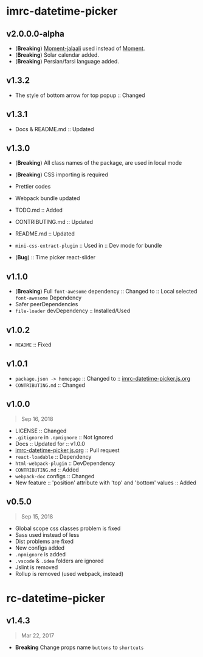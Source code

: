 # imrc-datetime-picker

## v2.0.0.0-alpha

- (**Breaking**) [Moment-jalaali](https://npmjs.com/package/moment-jalaali) used instead of [Moment](https://npmjs.com/package/moment).
- (**Breaking**) Solar calendar added.
- (**Breaking**) Persian/farsi language added.

## v1.3.2

- The style of bottom arrow for top popup :: Changed

## v1.3.1

- Docs & README.md :: Updated

## v1.3.0

- (**Breaking**) All class names of the package, are used in local mode
- (**Breaking**) CSS importing is required
- Prettier codes
- Webpack bundle updated
- TODO.md :: Added
- CONTRIBUTING.md :: Updated
- README.md :: Updated
- `mini-css-extract-plugin` :: Used in :: Dev mode for bundle

- (**Bug**) :: Time picker react-slider

## v1.1.0

- (**Breaking**) Full `font-awesome` dependency :: Changed to :: Local selected `font-awesome` Dependency
- Safer peerDependencies
- `file-loader` devDependency :: Installed/Used

## v1.0.2

- `README` :: Fixed

## v1.0.1

- `package.json -> homepage` :: Changed to :: [imrc-datetime-picker.js.org](https://imrc-datetime-picker.js.org)
- `CONTRIBUTING.md` :: Changed

## v1.0.0

> Sep 16, 2018

- LICENSE :: Changed
- `.gitignore` in `.npmignore` :: Not Ignored
- Docs :: Updated for :: v1.0.0
- [imrc-datetime-picker.js.org](https://imrc-datetime-picker.js.org) :: Pull request
- `react-loadable` :: Dependency
- `html-webpack-plugin` :: DevDependency
- `CONTRIBUTING.md` :: Added
- `webpack-doc` configs :: Changed
- New feature :: 'position' attribute with 'top' and 'bottom' values :: Added

## v0.5.0

> Sep 15, 2018

- Global scope css classes problem is fixed
- Sass used instead of less
- Dist problems are fixed
- New configs added
- `.npmignore` is added
- `.vscode` & `.idea` folders are ignored
- Jslint is removed
- Rollup is removed (used webpack, instead)

# rc-datetime-picker

## v1.4.3

> Mar 22, 2017

- **Breaking** Change props name `buttons` to `shortcuts`
